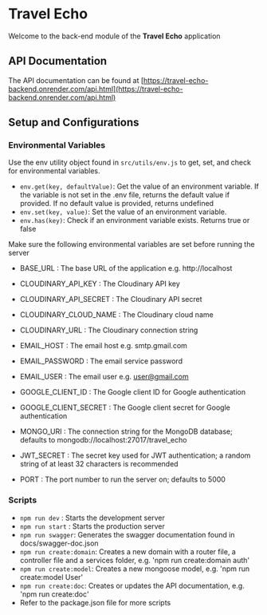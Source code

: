 # Travel Echo

Welcome to the back-end module of the **Travel Echo** application

## API Documentation

The API documentation can be found at [https://travel-echo-backend.onrender.com/api.html](https://travel-echo-backend.onrender.com/api.html)

## Setup and Configurations

### Environmental Variables

Use the env utility object found in `src/utils/env.js` to get, set, and check for environmental variables.

- `env.get(key, defaultValue)`: Get the value of an environment variable. If the variable is not set in the .env file, returns the default value if provided. If no default value is provided, returns undefined
- `env.set(key, value)`: Set the value of an environment variable.
- `env.has(key)`: Check if an environment variable exists. Returns true or false

Make sure the following environmental variables are set before running the server

- BASE_URL : The base URL of the application e.g. http://localhost

- CLOUDINARY_API_KEY : The Cloudinary API key
- CLOUDINARY_API_SECRET : The Cloudinary API secret
- CLOUDINARY_CLOUD_NAME : The Cloudinary cloud name
- CLOUDINARY_URL : The Cloudinary connection string

- EMAIL_HOST : The email host e.g. smtp.gmail.com
- EMAIL_PASSWORD : The email service password
- EMAIL_USER : The email user e.g. user@gmail.com

- GOOGLE_CLIENT_ID : The Google client ID for Google authentication
- GOOGLE_CLIENT_SECRET : The Google client secret for Google authentication

- MONGO_URI : The connection string for the MongoDB database; defaults to mongodb://localhost:27017/travel_echo

- JWT_SECRET : The secret key used for JWT authentication; a random string of at least 32 characters is recommended

- PORT : The port number to run the server on; defaults to 5000

### Scripts

- `npm run dev` : Starts the development server
- `npm run start` : Starts the production server
- `npm run swagger`: Generates the swagger documentation found in docs/swagger-doc.json
- `npm run create:domain`: Creates a new domain with a router file, a controller file and a services folder, e.g. 'npm run create:domain auth'
- `npm run create:model`: Creates a new mongoose model, e.g. 'npm run create:model User'
- `npm run create:doc`: Creates or updates the API documentation, e.g. 'npm run create:doc'
- Refer to the package.json file for more scripts
